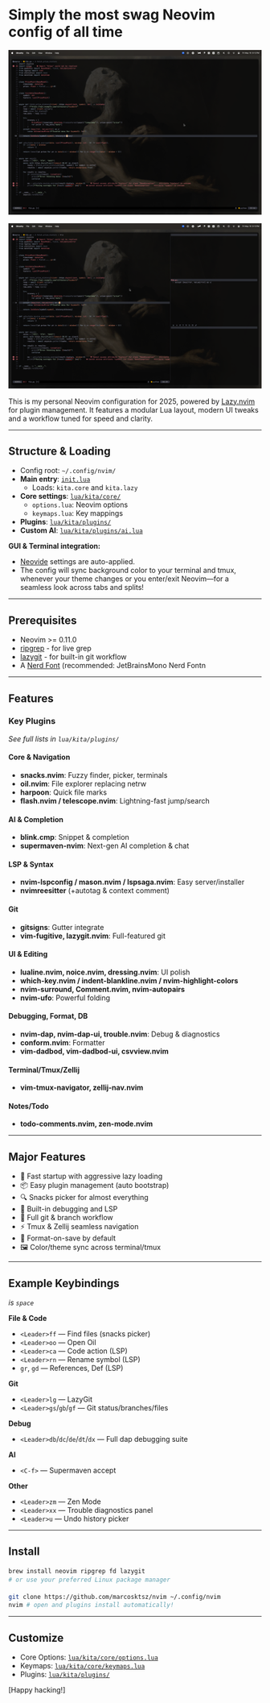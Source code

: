 # Simply the most swag Neovim config of all time

![Screenshot](./screenshots/base.png)

![Screenshot](./screenshots/debugger.png)

This is my personal Neovim configuration for 2025, powered by [Lazy.nvim](https://github.com/folke/lazy.nvim) for plugin management. It features a modular Lua layout, modern UI tweaks and a workflow tuned for speed and clarity.

---

## Structure & Loading

- Config root: `~/.config/nvim/`
- **Main entry**: [`init.lua`](./init.lua)
  - Loads: `kita.core` and `kita.lazy`
- **Core settings**: [`lua/kita/core/`](./lua/kita/core/)
  - `options.lua`: Neovim options
  - `keymaps.lua`: Key mappings
- **Plugins**: [`lua/kita/plugins/`](./lua/kita/plugins/)
- **Custom AI**: [`lua/kita/plugins/ai.lua`](./lua/kita/plugins/ai.lua)

**GUI & Terminal integration:**
- [Neovide](https://github.com/neovide/neovide) settings are auto-applied.
- The config will sync background color to your terminal and tmux, whenever your theme changes or you enter/exit Neovim—for a seamless look across tabs and splits!

---

## Prerequisites

- Neovim >= 0.11.0
- [ripgrep](https://github.com/BurntSushi/ripgrep) - for live grep
- [lazygit](https://github.com/jesseduffield/lazygit) - for built-in git workflow
- A [Nerd Font](https://www.nerdfonts.com/) (recommended: JetBrainsMono Nerd Fontn
---

## Features

### Key Plugins
*See full lists in `lua/kita/plugins/`*

#### Core & Navigation
- **snacks.nvim**: Fuzzy finder, picker, terminals
- **oil.nvim**: File explorer replacing netrw
- **harpoon**: Quick file marks
- **flash.nvim / telescope.nvim**: Lightning-fast jump/search

#### AI & Completion
- **blink.cmp**: Snippet & completion
- **supermaven-nvim**: Next-gen AI completion & chat

#### LSP & Syntax
- **nvim-lspconfig / mason.nvim / lspsaga.nvim**: Easy server/installer
- **nvimreesitter** (+autotag & context comment)

#### Git
- **gitsigns**: Gutter integrate
- **vim-fugitive, lazygit.nvim**: Full-featured git

#### UI & Editing
- **lualine.nvim, noice.nvim, dressing.nvim**: UI polish
- **which-key.nvim / indent-blankline.nvim / nvim-highlight-colors**
- **nvim-surround, Comment.nvim, nvim-autopairs**
- **nvim-ufo**: Powerful folding

#### Debugging, Format, DB
- **nvim-dap, nvim-dap-ui, trouble.nvim**: Debug & diagnostics
- **conform.nvim**: Formatter
- **vim-dadbod, vim-dadbod-ui, csvview.nvim**

#### Terminal/Tmux/Zellij
- **vim-tmux-navigator, zellij-nav.nvim**

#### Notes/Todo
- **todo-comments.nvim, zen-mode.nvim**

---

## Major Features

- 🚀 Fast startup with aggressive lazy loading
- 📦 Easy plugin management (auto bootstrap)
- 🔍 Snacks picker for almost everything
- 🐛 Built-in debugging and LSP
- 🎯 Full git & branch workflow
- ⚡ Tmux & Zellij seamless navigation
- 📝 Format-on-save by default
- 🖼️ Color/theme sync across terminal/tmux

---

## Example Keybindings

_<Leader> is `space`_

**File & Code**
- `<Leader>ff` — Find files (snacks picker)
- `<Leader>oo` — Open Oil
- `<Leader>ca` — Code action (LSP)
- `<Leader>rn` — Rename symbol (LSP)
- `gr`, `gd` — References, Def (LSP)

**Git**
- `<Leader>lg` — LazyGit
- `<Leader>gs`/`gb`/`gf` — Git status/branches/files

**Debug**
- `<Leader>db`/`dc`/`de`/`dt`/`dx` — Full dap debugging suite

**AI**
- `<C-f>` — Supermaven accept

**Other**
- `<Leader>zm` — Zen Mode
- `<Leader>xx` — Trouble diagnostics panel
- `<Leader>u` — Undo history picker

---

## Install

```bash
brew install neovim ripgrep fd lazygit
# or use your preferred Linux package manager

git clone https://github.com/marcosktsz/nvim ~/.config/nvim
nvim # open and plugins install automatically!
```

---

## Customize

- Core Options: [`lua/kita/core/options.lua`](./lua/kita/core/options.lua)
- Keymaps:      [`lua/kita/core/keymaps.lua`](./lua/kita/core/keymaps.lua)
- Plugins:      [`lua/kita/plugins/`](./lua/kita/plugins/)

[Happy hacking!]
